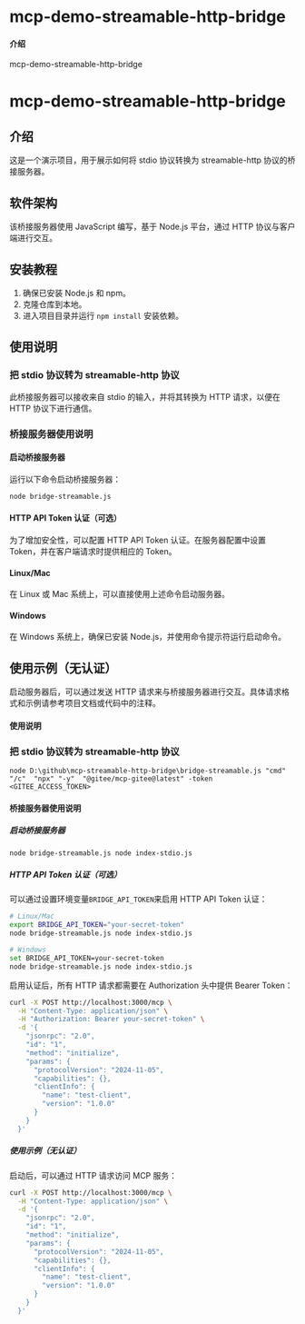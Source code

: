 # mcp-demo-streamable-http-bridge

#### 介绍

mcp-demo-streamable-http-bridge

# mcp-demo-streamable-http-bridge

## 介绍
这是一个演示项目，用于展示如何将 stdio 协议转换为 streamable-http 协议的桥接服务器。

## 软件架构
该桥接服务器使用 JavaScript 编写，基于 Node.js 平台，通过 HTTP 协议与客户端进行交互。

## 安装教程
1. 确保已安装 Node.js 和 npm。
2. 克隆仓库到本地。
3. 进入项目目录并运行 `npm install` 安装依赖。

## 使用说明

### 把 stdio 协议转为 streamable-http 协议
此桥接服务器可以接收来自 stdio 的输入，并将其转换为 HTTP 请求，以便在 HTTP 协议下进行通信。

### 桥接服务器使用说明

#### 启动桥接服务器
运行以下命令启动桥接服务器：
```bash
node bridge-streamable.js
```

#### HTTP API Token 认证（可选）
为了增加安全性，可以配置 HTTP API Token 认证。在服务器配置中设置 Token，并在客户端请求时提供相应的 Token。

#### Linux/Mac
在 Linux 或 Mac 系统上，可以直接使用上述命令启动服务器。

#### Windows
在 Windows 系统上，确保已安装 Node.js，并使用命令提示符运行启动命令。

## 使用示例（无认证）
启动服务器后，可以通过发送 HTTP 请求来与桥接服务器进行交互。具体请求格式和示例请参考项目文档或代码中的注释。

#### 使用说明

### 把 stdio 协议转为 streamable-http 协议

```
node D:\github\mcp-streamable-http-bridge\bridge-streamable.js "cmd" "/c"  "npx" "-y"  "@gitee/mcp-gitee@latest" -token <GITEE_ACCESS_TOKEN>
```

#### 桥接服务器使用说明

##### 启动桥接服务器

```bash
node bridge-streamable.js node index-stdio.js
```

##### HTTP API Token 认证（可选）

可以通过设置环境变量`BRIDGE_API_TOKEN`来启用 HTTP API Token 认证：

```bash
# Linux/Mac
export BRIDGE_API_TOKEN="your-secret-token"
node bridge-streamable.js node index-stdio.js

# Windows
set BRIDGE_API_TOKEN=your-secret-token
node bridge-streamable.js node index-stdio.js
```

启用认证后，所有 HTTP 请求都需要在 Authorization 头中提供 Bearer Token：

```bash
curl -X POST http://localhost:3000/mcp \
  -H "Content-Type: application/json" \
  -H "Authorization: Bearer your-secret-token" \
  -d '{
    "jsonrpc": "2.0",
    "id": "1",
    "method": "initialize",
    "params": {
      "protocolVersion": "2024-11-05",
      "capabilities": {},
      "clientInfo": {
        "name": "test-client",
        "version": "1.0.0"
      }
    }
  }'
```

##### 使用示例（无认证）

启动后，可以通过 HTTP 请求访问 MCP 服务：

```bash
curl -X POST http://localhost:3000/mcp \
  -H "Content-Type: application/json" \
  -d '{
    "jsonrpc": "2.0",
    "id": "1",
    "method": "initialize",
    "params": {
      "protocolVersion": "2024-11-05",
      "capabilities": {},
      "clientInfo": {
        "name": "test-client",
        "version": "1.0.0"
      }
    }
  }'
```
